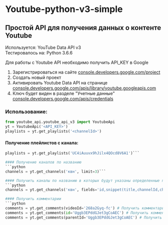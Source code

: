 # Youtube-python-v3-simple
## Простой API для получения данных о контенте Youtube 

Используется: YouTube Data API v3    
Тестировалось на: Python 3.6.6

Для работы с Youtube API необходимо получить API_KEY в Google    
1. Зарегистрироваться на сайте [console.developers.google.com/project](https://console.developers.google.com/project)   
2. Создать новый проект    
3. Активировать Youtube Data API на странице [console.developers.google.com/apis/library/youtube.googleapis.com](https://console.developers.google.com/apis/library/youtube.googleapis.com)    
4. Ключ будет виден в разделе "Учетные данные" [console.developers.google.com/apis/credentials](https://console.developers.google.com/apis/credentials)    

### Использование:

```python    
from youtube_api.youtube_api_v3 import YoutubeApi    
yt = YoutubeApi('<API_KEY>')    
playlists = yt.get_playlists('<channelId>')    
```

#### Получение плейлистов с канала:    
```python    
playlists = yt.get_playlists('UC4iAuuvx9hJilx4QOcd8V6A1')```

#### Получение каналов по названию    
```python    
channels = yt.get_channels('квн', limit=3)```

#### Получить каналы по названию в которых будут указаны определенные поля    
```python    
channels = yt.get_channels('квн', fields='id,snippet(title,channelId,channelTitle,description,publishedAt)', limit=3)```

#### Получить комментарии    
```python    
comments = yt.get_comments(videoId='268a2Gyq-fc') # Получить комментарии к видео    
comments = yt.get_comments(id='Uggb3EPddGJet3gCoAEC') # Получить комментарий с определенным id или несколькими id через запятую    
comments = yt.get_comments(parentId='Uggb3EPddGJet3gCoAEC') # Получить ответы на комментарии    
```

